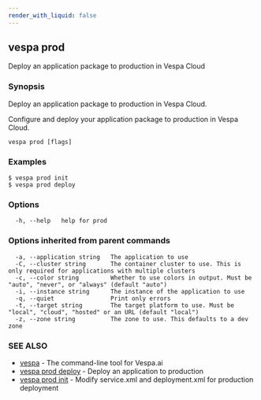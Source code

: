 ```yaml
---
render_with_liquid: false
---
```


## vespa prod

Deploy an application package to production in Vespa Cloud

### Synopsis

Deploy an application package to production in Vespa Cloud.

Configure and deploy your application package to production in Vespa Cloud.

```
vespa prod [flags]
```

### Examples

```
$ vespa prod init
$ vespa prod deploy
```

### Options

```
  -h, --help   help for prod
```

### Options inherited from parent commands

```
  -a, --application string   The application to use
  -C, --cluster string       The container cluster to use. This is only required for applications with multiple clusters
  -c, --color string         Whether to use colors in output. Must be "auto", "never", or "always" (default "auto")
  -i, --instance string      The instance of the application to use
  -q, --quiet                Print only errors
  -t, --target string        The target platform to use. Must be "local", "cloud", "hosted" or an URL (default "local")
  -z, --zone string          The zone to use. This defaults to a dev zone
```

### SEE ALSO

* [vespa](vespa.html)	 - The command-line tool for Vespa.ai
* [vespa prod deploy](vespa_prod_deploy.html)	 - Deploy an application to production
* [vespa prod init](vespa_prod_init.html)	 - Modify service.xml and deployment.xml for production deployment

